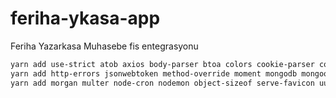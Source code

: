 # feriha-ykasa-app
Feriha Yazarkasa Muhasebe fis entegrasyonu

 
```bash
yarn add use-strict atob axios body-parser btoa colors cookie-parser cors debug dotenv env-sample eval express express-session
yarn add http-errors jsonwebtoken method-override moment mongodb mongoose mongoose-aggregate-paginate-v2 mongoose-paginate-v2
yarn add morgan multer node-cron nodemon object-sizeof serve-favicon uuid ws
```

